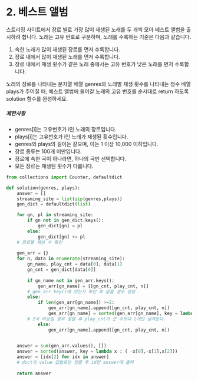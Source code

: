 # 2.  베스트 앨범

스트리밍 사이트에서 장르 별로 가장 많이 재생된 노래를 두 개씩 모아 베스트 앨범을 출시하려 합니다. 노래는 고유 번호로 구분하며, 노래를 수록하는 기준은 다음과 같습니다.

1. 속한 노래가 많이 재생된 장르를 먼저 수록합니다.
2. 장르 내에서 많이 재생된 노래를 먼저 수록합니다.
3. 장르 내에서 재생 횟수가 같은 노래 중에서는 고유 번호가 낮은 노래를 먼저 수록합니다.

노래의 장르를 나타내는 문자열 배열 genres와 노래별 재생 횟수를 나타내는 정수 배열 plays가 주어질 때, 베스트 앨범에 들어갈 노래의 고유 번호를 순서대로 return 하도록 solution 함수를 완성하세요.

##### 제한사항

- genres[i]는 고유번호가 i인 노래의 장르입니다.
- plays[i]는 고유번호가 i인 노래가 재생된 횟수입니다.
- genres와 plays의 길이는 같으며, 이는 1 이상 10,000 이하입니다.
- 장르 종류는 100개 미만입니다.
- 장르에 속한 곡이 하나라면, 하나의 곡만 선택합니다.
- 모든 장르는 재생된 횟수가 다릅니다.



```python
from collections import Counter, defaultdict

def solution(genres, plays):
    answer = []
    streaming_site = list(zip(genres,plays))
    gen_dict = defaultdict(list)

    for gn, pl in streaming_site:
        if gn not in gen_dict.keys():
            gen_dict[gn] = pl
        else:
            gen_dict[gn] += pl
    # 장르별 재생 수 확인
    
    gen_arr = {}
    for n, data in enumerate(streaming_site):
        gn_name, play_cnt = data[0], data[1]
        gn_cnt = gen_dict[data[0]]
        
        if gn_name not in gen_arr.keys():
            gen_arr[gn_name] = [[gn_cnt, play_cnt, n]]
        # gen_arr key()에 있는지 확인 후 없을 경우 생성
        else:
            if len(gen_arr[gn_name]) >=2:
                gen_arr[gn_name].append([gn_cnt, play_cnt, n])
                gen_arr[gn_name] = sorted(gen_arr[gn_name], key = lambda x : x[1], reverse = True )[:2]
        # 2곡 이상일 경우 정렬 후 play_cnt가 큰 수보다 2개만 남겨둔다.
            else:
                gen_arr[gn_name].append([gn_cnt, play_cnt, n])
        

    answer = sum(gen_arr.values(), [])
    answer = sorted(answer, key = lambda x : ( -x[0],-x[1],x[2]))  
    answer = [idx[2] for idx in answer]
	# dict의 value 값들로만 정렬 후 id만 answer에 출력
    
    return answer
```

